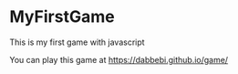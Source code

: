 # MyFirstGame
This is my first game with javascript

You can play this game at https://dabbebi.github.io/game/
